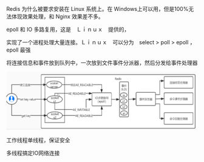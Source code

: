 Redis 为什么被要求安装在 Linux 系统上。在 Windows上可以用，但是100%无法体现效果处理，和 Nginx 效果差不多。



epoll 和 IO 多路复用，这是　Ｌｉｎｕｘ　提供的，

实现了一个进程处理大量连接。Ｌｉｎｕｘ　可以分为　select > poll > epoll ，epoll 最强

将连接信息和事件放到队列中，一次放到文件事件分派器，然后分发给事件处理器



![image-20240817173212435](images/2.9、高性能epoll和IO多路复用/image-20240817173212435.png)



工作线程单线程，保证安全

多线程搞定IO网络连接



